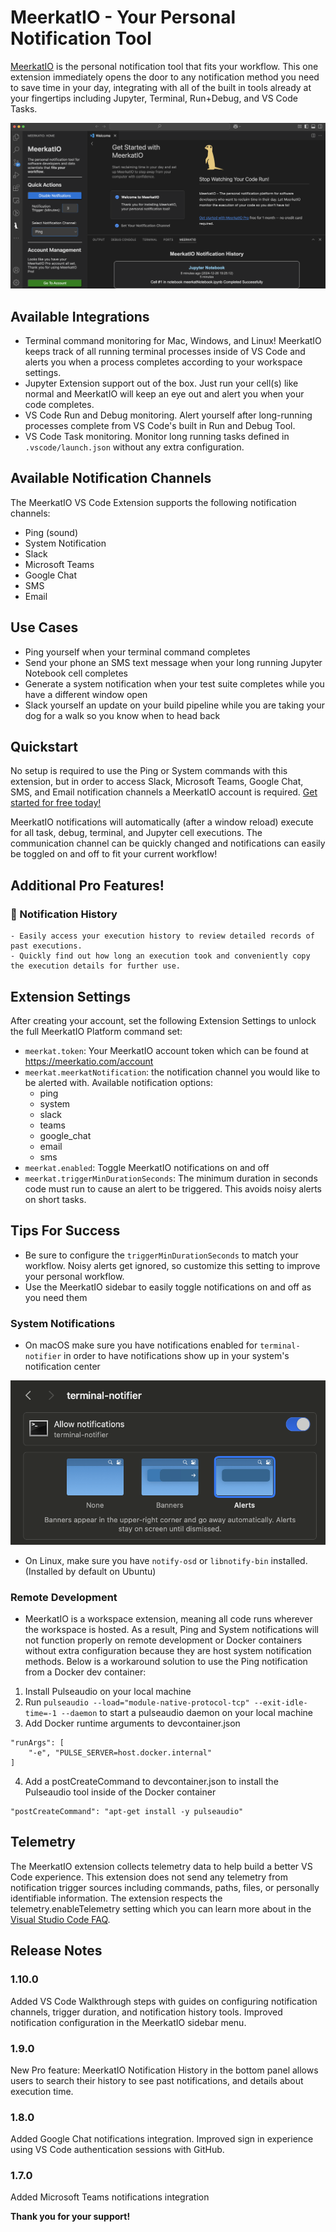 # MeerkatIO - Your Personal Notification Tool

[MeerkatIO](https://meerkatio.com) is the personal notification tool that fits your workflow. This one extension immediately opens the door to any notification method you need to save time in your day, integrating with all of the built in tools already at your fingertips including Jupyter, Terminal, Run+Debug, and VS Code Tasks.

![MeerkatIO Screenshot](./images/meerkatio-overview.png)

## Available Integrations

- Terminal command monitoring for Mac, Windows, and Linux! MeerkatIO keeps track of all running terminal processes inside of VS Code and alerts you when a process completes according to your workspace settings.
- Jupyter Extension support out of the box. Just run your cell(s) like normal and MeerkatIO will keep an eye out and alert you when your code completes.
- VS Code Run and Debug monitoring. Alert yourself after long-running processes complete from VS Code's built in Run and Debug Tool.
- VS Code Task monitoring. Monitor long running tasks defined in `.vscode/launch.json` without any extra configuration.

## Available Notification Channels

The MeerkatIO VS Code Extension supports the following notification channels:
- Ping (sound)
- System Notification
- Slack
- Microsoft Teams
- Google Chat
- SMS
- Email

## Use Cases

- Ping yourself when your terminal command completes
- Send your phone an SMS text message when your long running Jupyter Notebook cell completes
- Generate a system notification when your test suite completes while you have a different window open
- Slack yourself an update on your build pipeline while you are taking your dog for a walk so you know when to head back

## Quickstart
No setup is required to use the Ping or System commands with this extension, but in order to access Slack, Microsoft Teams, Google Chat, SMS, and Email notification channels a MeerkatIO account is required. [Get started for free today!](https://meerkatio.com/register)

MeerkatIO notifications will automatically (after a window reload) execute for all task, debug, terminal, and Jupyter cell executions. The communication channel can be quickly changed and notifications can easily be toggled on and off to fit your current workflow!

## Additional Pro Features!

### 📜 Notification History

    - Easily access your execution history to review detailed records of past executions. 
    - Quickly find out how long an execution took and conveniently copy the execution details for further use.

## Extension Settings
After creating your account, set the following Extension Settings to unlock the full MeerkatIO Platform command set:

* `meerkat.token`: Your MeerkatIO account token which can be found at https://meerkatio.com/account
* `meerkat.meerkatNotification`: the notification channel you would like to be alerted with. Available notification options:
    * ping
    * system
    * slack
    * teams
    * google_chat
    * email
    * sms
* `meerkat.enabled`: Toggle MeerkatIO notifications on and off
* `meerkat.triggerMinDurationSeconds`: The minimum duration in seconds code must run to cause an alert to be triggered. This avoids noisy alerts on short tasks.

## Tips For Success

- Be sure to configure the `triggerMinDurationSeconds` to match your workflow. Noisy alerts get ignored, so customize this setting to improve your personal workflow.
- Use the MeerkatIO sidebar to easily toggle notifications on and off as you need them

### System Notifications

- On macOS make sure you have notifications enabled for `terminal-notifier` in order to have notifications show up in your system's notification center

![MeerkatIO System Notification MacOS Permissions Example](./images/terminal-notifier-permissions.png)

- On Linux, make sure you have `notify-osd` or `libnotify-bin` installed. (Installed by default on Ubuntu)

### Remote Development

- MeerkatIO is a workspace extension, meaning all code runs wherever the workspace is hosted. As a result, Ping and System notifications will not function properly on remote development or Docker containers without extra configuration because they are host system notification methods. Below is a workaround solution to use the Ping notification from a Docker dev container:

1. Install Pulseaudio on your local machine
2. Run `pulseaudio --load="module-native-protocol-tcp" --exit-idle-time=-1 --daemon` to start a pulseaudio daemon on your local machine
3. Add Docker runtime arguments to devcontainer.json
```
"runArgs": [
    "-e", "PULSE_SERVER=host.docker.internal"
]
```
4. Add a postCreateCommand to devcontainer.json to install the Pulseaudio tool inside of the Docker container
```
"postCreateCommand": "apt-get install -y pulseaudio"
```

## Telemetry
The MeerkatIO extension collects telemetry data to help build a better VS Code experience. This extension does not send any telemetry from notification trigger sources including commands, paths, files, or personally identifiable information. The extension respects the telemetry.enableTelemetry setting which you can learn more about in the [Visual Studio Code FAQ](https://code.visualstudio.com/docs/supporting/faq#_how-to-disable-telemetry-reporting).

## Release Notes

### 1.10.0

Added VS Code Walkthrough steps with guides on configuring notification channels, trigger duration, and notification history tools. Improved notification configuration in the MeerkatIO sidebar menu.

### 1.9.0

New Pro feature: MeerkatIO Notification History in the bottom panel allows users to search their history to see past notifications, and details about execution time.

### 1.8.0

Added Google Chat notifications integration. Improved sign in experience using VS Code authentication sessions with GitHub.

### 1.7.0

Added Microsoft Teams notifications integration


**Thank you for your support!**
